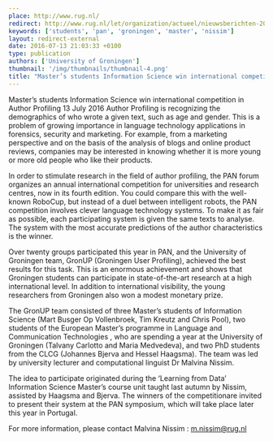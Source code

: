 ```yaml
---
place: http://www.rug.nl/
redirect: http://www.rug.nl/let/organization/actueel/nieuwsberichten-2016/2016-07-13-students-information-science-win-competition?lang=en
keywords: ['students', 'pan', 'groningen', 'master', 'nissim']
layout: redirect-external
date: 2016-07-13 21:03:33 +0100
type: publication
authors: ['University of Groningen']
thumbnail: '/img/thumbnails/thumbnail-4.png'
title: "Master’s students Information Science win international competition in Author Profiling"
---
```


Master’s students Information Science win international competition in Author Profiling
13 July 2016
Author Profiling is recognizing the demographics of who wrote a given text, such as age and gender. This is a problem of growing importance in language technology applications in forensics, security and marketing. For example, from a marketing perspective and on the basis of the analysis of blogs and online product reviews, companies may be interested in knowing whether it is more young or more old people who like their products.

In order to stimulate research in the field of author profiling, the PAN forum organizes an annual international competition for universities and research centres, now in its fourth edition. You could compare this with the well-known RoboCup, but instead of a duel between intelligent robots, the PAN competition involves clever language technology systems. To make it as fair as possible, each participating system is given the same texts to analyse. The system with the most accurate predictions of the author characteristics is the winner.

Over twenty groups participated this year in PAN, and the University of Groningen team, GronUP (Groningen User Profiling), achieved the best results for this task. This is an enormous achievement and shows that Groningen students can participate in state-of-the-art research at a high international level. In addition to international visibility, the young researchers from Groningen also won a modest monetary prize.

The GronUP team consisted of three Master’s students of Information Science (Mart Busger Op Vollenbroek, Tim Kreutz and Chris Pool), two students of the European Master’s programme in Language and Communication Technologies , who are spending a year at the University of Groningen (Talvany Carlotto and Maria Medvedeva), and two PhD students from the CLCG (Johannes Bjerva and Hessel Haagsma). The team was led by university lecturer and computational linguist Dr Malvina Nissim.

The idea to participate originated during the ‘Learning from Data’ Information Science Master’s course unit taught last autumn by Nissim, assisted by Haagsma and Bjerva. The winners of the competitionare invited to present their system at the PAN symposium, which will take place later this year in Portugal.

For more information, please contact Malvina Nissim : m.nissim@rug.nl
